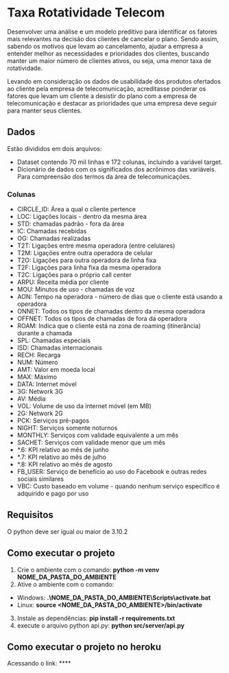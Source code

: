 # Taxa Rotatividade Telecom

Desenvolver uma análise e um modelo preditivo para identificar os fatores mais relevantes na decisão dos clientes de cancelar o plano. Sendo assim, sabendo os motivos que levam ao cancelamento, ajudar a empresa a entender melhor as necessidades e prioridades dos clientes, buscando manter um maior número de clientes ativos, ou seja, uma menor taxa de rotatividade.

Levando em consideração os dados de usabilidade dos produtos ofertados ao cliente pela empresa de telecomunicação, acreditasse ponderar os fatores que levam um cliente a desistir do plano com a empresa de telecomunicação e destacar as prioridades que uma empresa deve seguir para manter seus clientes.

## Dados

Estão divididos em dois arquivos:

* Dataset contendo 70 mil linhas e 172 colunas, incluindo a variável target.
* Dicionário de dados com os significados dos acrônimos das variáveis. Para compreensão dos termos da área de telecomunicações.

### Colunas

* CIRCLE_ID: Área a qual o cliente pertence
* LOC: Ligações locais - dentro da mesma área
* STD: chamadas padrão - fora da área
* IC: Chamadas recebidas
* OG: Chamadas realizadas
* T2T: Ligações entre mesma operadora (entre celulares)
* T2M: Ligações entre outra operadora de celular
* T2O: Ligações para outra operadora de linha fixa
* T2F: Ligações para linha fixa da mesma operadora
* T2C: Ligações para o próprio call center
* ARPU: Receita média por cliente
* MOU: Minutos de uso - chamadas de voz
* AON: Tempo na operadora - número de dias que o cliente está usando a operadora
* ONNET: Todos os tipos de chamadas dentro da mesma operadora
* OFFNET: Todos os tipos de chamadas de fora da operadora
* ROAM: Indica que o cliente está na zona de roaming (itinerância) durante a chamada
* SPL: Chamadas especiais
* ISD: Chamadas internacionais
* RECH: Recarga
* NUM: Número
* AMT: Valor em moeda local
* MAX: Máximo
* DATA: Internet móvel
* 3G: Network 3G
* AV: Média
* VOL: Volume de uso da internet móvel (em MB)
* 2G: Network 2G
* PCK: Serviços pré-pagos
* NIGHT: Serviços somente noturnos
* MONTHLY: Serviços com validade equivalente a um mês
* SACHET: Serviços com validade menor que um mês
* *.6: KPI relativo ao mês de junho
* *.7: KPI relativo ao mês de julho
* *.8: KPI relativo ao mês de agosto
* FB_USER: Serviço de benefício ao uso do Facebook e outras redes sociais similares
* VBC: Custo baseado em volume - quando nenhum serviço específico é adquirido e pago por uso

## Requisitos
O python deve ser igual ou maior de 3.10.2
## Como executar o projeto

1. Crie o ambiente com o comando:
**python -m venv NOME_DA_PASTA_DO_AMBIENTE**
2. Ative o ambiente com o comando:
* Windows: **.\NOME_DA_PASTA_DO_AMBIENTE\Scripts\activate.bat**
* Linux: **source <NOME_DA_PASTA_DO_AMBIENTE>/bin/activate**
3. Instale as dependências: **pip install -r requirements.txt**
4. execute o arquivo python api.py: **python src/server/api.py**

## Como executar o projeto no heroku
Acessando o link: ****